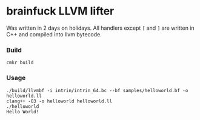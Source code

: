 # brainfuck LLVM lifter

Was written in 2 days on holidays. All handlers except `[` and `]` are written in C++ and compiled into llvm bytecode.

### Build
```
cmkr build
```

### Usage
```
./build/llvmbf -i intrin/intrin_64.bc --bf samples/helloworld.bf -o helloworld.ll
clang++ -O3 -o helloworld helloworld.ll
./helloworld
Hello World!
```
